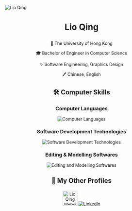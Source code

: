 ![Lio Qing](https://github.com/user-attachments/assets/073d20b6-33f3-47f9-8652-d8295fea2aec)


# <p align=center>Lio Qing</p>
 
<p align="center">🏫 The University of Hong Kong</p>

<p align="center">🎓 Bachelor of Engineer in Computer Science</p>

<p align="center">✨ Software Engineering, Graphics Design</p>

<p align="center">🖊️ Chinese, English</p>

## <p align="center">🛠️ Computer Skills</p>

### <p align="center">Computer Languages</p>

<p align="center">
  <img src="https://skillicons.dev/icons?i=cpp,py,rust,cs,ts,haskell,java,html" alt="Computer Languages"/>
</p>

### <p align="center">Software Development Technologies</p>

<p align="center">
  <img src="https://skillicons.dev/icons?i=git,docker,gcp,azure,aws,django,dotnet,wasm" alt="Software Development Technologies"/>
</p>

### <p align="center">Editing & Modelling Softwares</p>

<p align="center">
  <img src="https://skillicons.dev/icons?i=ps,ai,pr,blender" alt="Editing and Modelling Softwares"/>
</p>

## <p align="center">👤 My Other Profiles</p>

<p align="center">
  <a href="https://lioqing.com/">
    <img src="https://github.com/user-attachments/assets/190e2dd9-169e-4d77-8086-2941558beaa2" alt="Lio Qing Website" width="48"/>
  </a>
  <a href="https://www.linkedin.com/in/lioqyz">
    <img src="https://skillicons.dev/icons?i=linkedin" alt="LinkedIn"/>
  </a>
</p>
